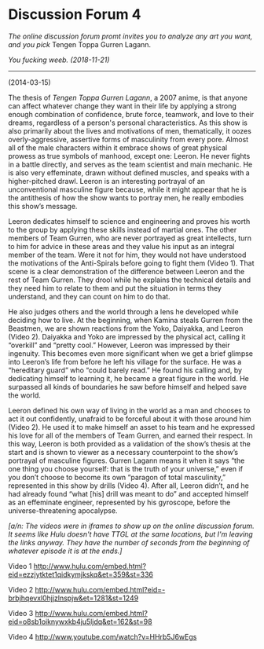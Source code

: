 # Discussion Forum 4

*The online discussion forum promt invites you to analyze any art you want, and you pick* Tengen Toppa Gurren Lagann.

*You fucking weeb. (2018-11-21)*
 
-----

(2014-03-15)

The thesis of *Tengen Toppa Gurren Lagann*, a 2007 anime, is that anyone can affect whatever change they want in their life by applying a strong enough combination of confidence, brute force, teamwork, and love to their dreams, regardless of a person's personal characteristics. As this show is also primarily about the lives and motivations of men, thematically, it oozes overly-aggressive, assertive forms of masculinity from every pore. Almost all of the male characters within it embrace shows of great physical prowess as true symbols of manhood, except one: Leeron. He never fights in a battle directly, and serves as the team scientist and main mechanic. He is also very effeminate, drawn without defined muscles, and speaks with a higher-pitched drawl. Leeron is an interesting portrayal of an unconventional masculine figure because, while it might appear that he is the antithesis of how the show wants to portray men, he really embodies this show’s message.  

Leeron dedicates himself to science and engineering and proves his worth to the group by applying these skills instead of martial ones. The other members of Team Gurren, who are never portrayed as great intellects, turn to him for advice in these areas and they value his input as an integral member of the team. Were it not for him, they would not have understood the motivations of the Anti-Spirals before going to fight them (Video 1). That scene is a clear demonstration of the difference between Leeron and the rest of Team Gurren. They drool while he explains the technical details and they need him to relate to them and put the situation in terms they understand, and they can count on him to do that. 

He also judges others and the world through a lens he developed while deciding how to live. At the beginning, when Kamina steals Gurren from the Beastmen, we are shown reactions from the Yoko, Daiyakka, and Leeron (Video 2). Daiyakka and Yoko are impressed by the physical act, calling it “overkill” and “pretty cool.” However, Leeron was impressed by their ingenuity. This becomes even more significant when we get a brief glimpse into Leeron’s life from before he left his village for the surface. He was a “hereditary guard” who “could barely read.” He found his calling and, by dedicating himself to learning it, he became a great figure in the world. He surpassed all kinds of boundaries he saw before himself and helped save the world. 

 Leeron defined his own way of living in the world as a man and chooses to act it out confidently, unafraid to be forceful about it with those around him (Video 2). He used it to make himself an asset to his team and he expressed his love for all of the members of Team Gurren, and earned their respect. In this way, Leeron is both provided as a validation of the show’s thesis at the start and is shown to viewer as a necessary counterpoint to the show’s portrayal of masculine figures. Gurren Lagann means it when it says “the one thing you choose yourself: that is the truth of your universe,” even if you don’t choose to become its own “paragon of total masculinity,” represented in this show by drills (Video 4). After all, Leeron didn’t, and he had already found “what [his] drill was meant to do” and accepted himself as an effeminate engineer, represented by his gyroscope, before the universe-threatening apocalypse. 


*[a/n: The videos were in iframes to show up on the online discussion forum. It seems like Hulu doesn't have TTGL at the same locations, but I'm leaving the links anyway. They have the number of seconds from the beginning of whatever episode it is at the ends.]*

Video 1 http://www.hulu.com/embed.html?eid=ezzjytktet1qidkymjkskq&et=359&st=336

Video 2 http://www.hulu.com/embed.html?eid=-brbjhqevxl0hjjzlnspjw&et=1281&st=1249

Video 3 http://www.hulu.com/embed.html?eid=o8sb1oiknywxkb4ju5ljdq&et=162&st=98

Video 4 http://www.youtube.com/watch?v=HHrb5J6wEgs 
